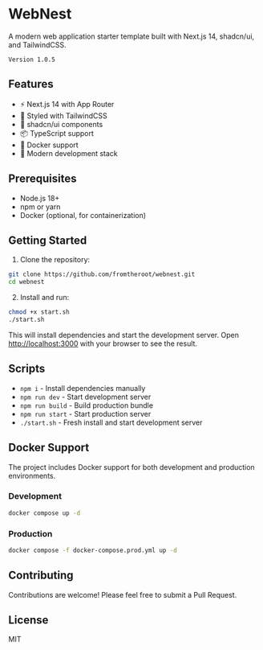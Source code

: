 # WebNest
A modern web application starter template built with Next.js 14, shadcn/ui, and TailwindCSS.

```Version 1.0.5```

## Features
- ⚡️ Next.js 14 with App Router
- 🎨 Styled with TailwindCSS
- 🧩 shadcn/ui components
- 📦 TypeScript support
- 🐳 Docker support
- 🚀 Modern development stack

## Prerequisites
- Node.js 18+ 
- npm or yarn
- Docker (optional, for containerization)

## Getting Started
1. Clone the repository:
```bash
git clone https://github.com/fromtheroot/webnest.git
cd webnest
```

2. Install and run:
```bash
chmod +x start.sh
./start.sh
```

This will install dependencies and start the development server. Open [http://localhost:3000](http://localhost:3000) with your browser to see the result.

## Scripts
- `npm i` - Install dependencies manually
- `npm run dev` - Start development server
- `npm run build` - Build production bundle
- `npm run start` - Start production server
- `./start.sh` - Fresh install and start development server

## Docker Support
The project includes Docker support for both development and production environments.

### Development
```bash
docker compose up -d
```

### Production
```bash
docker compose -f docker-compose.prod.yml up -d
```

## Contributing
Contributions are welcome! Please feel free to submit a Pull Request.

## License
MIT
